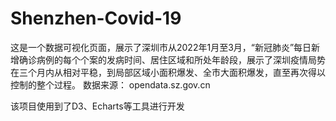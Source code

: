 # Shenzhen-Covid-19
这是一个数据可视化页面，展示了深圳市从2022年1月至3月，“新冠肺炎”每日新增确诊病例的每个个案的发病时间、居住区域和所处年龄段，展示了深圳疫情局势在三个月内从相对平稳，到局部区域小面积爆发、全市大面积爆发，直至再次得以控制的整个过程。
数据来源： opendata.sz.gov.cn

该项目使用到了D3、Echarts等工具进行开发
